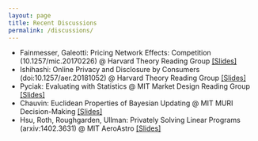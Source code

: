 ```yaml
---
layout: page
title: Recent Discussions
permalink: /discussions/
---
```

 - Fainmesser, Galeotti: Pricing Network Effects: Competition (10.1257/mic.20170226) @ Harvard Theory Reading Group [\[Slides\]](/assets/discussions/influencers.pdf)
 - Ishihashi: Online Privacy and Disclosure by Consumers (doi:10.1257/aer.20181052) @ Harvard Theory Reading Group [\[Slides\]](/assets/discussions/consumer_data_disclosure.pdf)
 - Pyciak: Evaluating with Statistics @ MIT Market Design Reading Group [\[Slides\]](/assets/discussions/discussion_pycia_statistics.pdf)
 - Chauvin: Euclidean Properties of Bayesian Updating @ MIT MURI Decision-Making [\[Slides\]](/assets/discussions/geometry_of_bayes_discussion_haupt.pdf)
 - Hsu, Roth, Roughgarden, Ullman: Privately Solving Linear Programs (arxiv:1402.3631) @ MIT AeroAstro [\[Slides\]](/assets/discussions/privately_solving.pdf)
